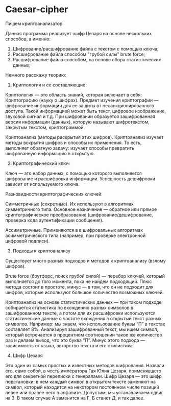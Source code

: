 # Caesar-cipher

Пишем криптоанализатор

Данная программа реализует шифр Цезаря на основе нескольких способов, а именно:
1. Шифрование/расшифрование файла с текстом с помощью ключа;
2. Расшифрование файла способом "грубой силы" brute force;
3. Расшифрование файла способом, на основе сбора статистических данных;

Немного расскажу теорию:

1. Криптология и ее составляющие:

Криптология — это область знаний, которая включает в себя:
Криптографию (науку о шифрах). Предмет изучения криптографии — шифрование информации для ее защиты от несанкционированного доступа. Такой информацией может быть текст, цифровое изображение, звуковой сигнал и т.д. При шифровании образуется зашифрованная версия информации (данных), которую называют шифротекстом, закрытым текстом, криптограммой.

Криптоанализ (методы раскрытия этих шифров). Криптоанализ изучает методы вскрытия шифров и способы их применения. То есть, выполняет обратную задачу: изучает способы превратить шифрованную информацию в открытую.

2. Криптографический ключ

Ключ — это набор данных, с помощью которого выполняется шифрование и расшифровка информации. Успешность дешифровки зависит от используемого ключа.

Разновидности криптографических ключей:

Симметричные (секретные). Их используют в алгоритмах симметричного типа. Основное назначение — обратное или прямое криптографическое преобразование (шифрование/дешифрование, проверка кода аутентификации сообщения).

Ассиметричные. Применяются в в шифровальных алгоритмах асимметрического типа (например, при проверке электронной цифровой подписи).

3. Подходы к криптоанализу

Существует много разных подходов и методов к криптоанализу (взлому шифров).

Brute force (брутфорс, поиск грубой силой) — перебор ключей, который выполняется до того момента, пока не найдем подходящий. Плюс метода состоит в простоте, минус — в том, что он не подходит для шифров, которые используют большое количество возможных ключей.

Криптоанализ на основе статистических данных — при таком подходе собирается статистика по вхождению разных символов в зашифрованном тексте, а потом для их расшифровки используются статистические данные о частоте вхождения в открытый текст разных символов.
Например: мы знаем, что использование буквы “П” в текстах составляет 8%. Анализируя зашифрованный текст, мы ищем символ, который встречается в процентном соотношении такое же количество раз и делаем вывод, что это буква “П”.
Минус этого подхода — зависимость от языка, авторство текста и его стилистика.

4. Шифр Цезаря

Это один из самых простых и известных методов шифрования. Назвали его, само собой, в честь императора Гая Юлия Цезаря, применявшего его для секретной переписки с генералами.
Шифр Цезаря — это шифр подстановки: в нем каждый символ в открытом тексте заменяют на символ, который находится на некотором постоянном числе позиций левее или правее него в алфавите.
Допустим, мы устанавливаем сдвиг на 3. В таком случае А заменится на Г, Б станет Д, и так далее.
